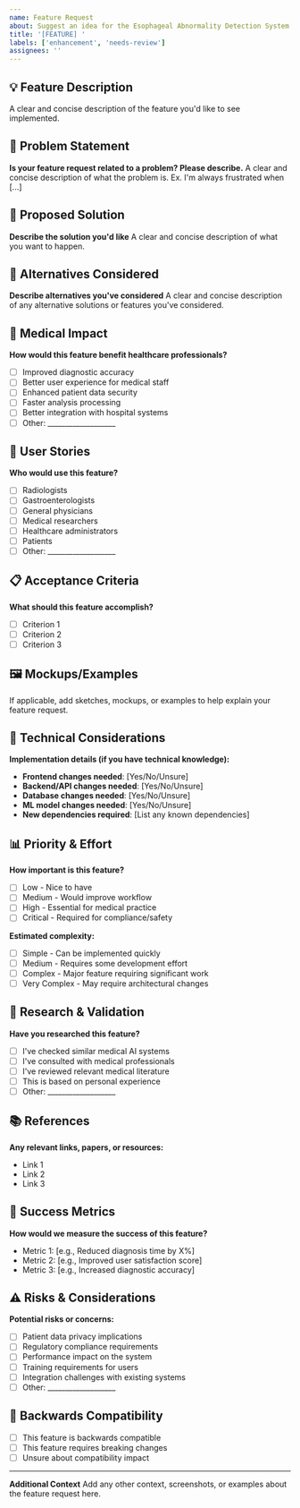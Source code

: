 ```yaml
---
name: Feature Request
about: Suggest an idea for the Esophageal Abnormality Detection System
title: '[FEATURE] '
labels: ['enhancement', 'needs-review']
assignees: ''
---
```


## 💡 Feature Description
A clear and concise description of the feature you'd like to see implemented.

## 🎯 Problem Statement
**Is your feature request related to a problem? Please describe.**
A clear and concise description of what the problem is. Ex. I'm always frustrated when [...]

## 🚀 Proposed Solution
**Describe the solution you'd like**
A clear and concise description of what you want to happen.

## 🔄 Alternatives Considered
**Describe alternatives you've considered**
A clear and concise description of any alternative solutions or features you've considered.

## 🏥 Medical Impact
**How would this feature benefit healthcare professionals?**
- [ ] Improved diagnostic accuracy
- [ ] Better user experience for medical staff
- [ ] Enhanced patient data security
- [ ] Faster analysis processing
- [ ] Better integration with hospital systems
- [ ] Other: ___________________

## 👥 User Stories
**Who would use this feature?**
- [ ] Radiologists
- [ ] Gastroenterologists
- [ ] General physicians
- [ ] Medical researchers
- [ ] Healthcare administrators
- [ ] Patients
- [ ] Other: ___________________

## 📋 Acceptance Criteria
**What should this feature accomplish?**
- [ ] Criterion 1
- [ ] Criterion 2
- [ ] Criterion 3

## 🖼️ Mockups/Examples
If applicable, add sketches, mockups, or examples to help explain your feature request.

## 🔧 Technical Considerations
**Implementation details (if you have technical knowledge):**
- **Frontend changes needed**: [Yes/No/Unsure]
- **Backend/API changes needed**: [Yes/No/Unsure]
- **Database changes needed**: [Yes/No/Unsure]
- **ML model changes needed**: [Yes/No/Unsure]
- **New dependencies required**: [List any known dependencies]

## 📊 Priority & Effort
**How important is this feature?**
- [ ] Low - Nice to have
- [ ] Medium - Would improve workflow
- [ ] High - Essential for medical practice
- [ ] Critical - Required for compliance/safety

**Estimated complexity:**
- [ ] Simple - Can be implemented quickly
- [ ] Medium - Requires some development effort
- [ ] Complex - Major feature requiring significant work
- [ ] Very Complex - May require architectural changes

## 🔬 Research & Validation
**Have you researched this feature?**
- [ ] I've checked similar medical AI systems
- [ ] I've consulted with medical professionals
- [ ] I've reviewed relevant medical literature
- [ ] This is based on personal experience
- [ ] Other: ___________________

## 📚 References
**Any relevant links, papers, or resources:**
- Link 1
- Link 2
- Link 3

## 🎯 Success Metrics
**How would we measure the success of this feature?**
- Metric 1: [e.g., Reduced diagnosis time by X%]
- Metric 2: [e.g., Improved user satisfaction score]
- Metric 3: [e.g., Increased diagnostic accuracy]

## ⚠️ Risks & Considerations
**Potential risks or concerns:**
- [ ] Patient data privacy implications
- [ ] Regulatory compliance requirements
- [ ] Performance impact on the system
- [ ] Training requirements for users
- [ ] Integration challenges with existing systems
- [ ] Other: ___________________

## 🔄 Backwards Compatibility
- [ ] This feature is backwards compatible
- [ ] This feature requires breaking changes
- [ ] Unsure about compatibility impact

---

**Additional Context**
Add any other context, screenshots, or examples about the feature request here.